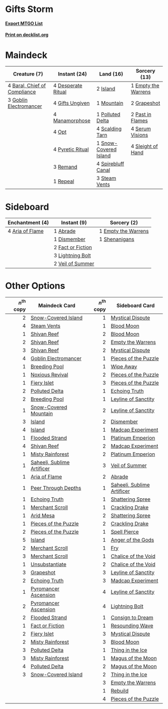 # Gifts Storm

#### [Export MTGO List](../collection/Gifts%20Storm/Gifts%20Storm.txt)
#### [Print on decklist.org](http://decklist.org/?deckmain=4%09Baral,%20Chief%20of%20Compliance%0A4%09Desperate%20Ritual%0A1%09Empty%20the%20Warrens%0A4%09Gifts%20Ungiven%0A3%09Goblin%20Electromancer%0A2%09Grapeshot%0A2%09Island%0A4%09Manamorphose%0A1%09Mountain%0A4%09Opt%0A2%09Past%20in%20Flames%0A1%09Polluted%20Delta%0A4%09Pyretic%20Ritual%0A3%09Remand%0A1%09Repeal%0A4%09Scalding%20Tarn%0A4%09Serum%20Visions%0A4%09Sleight%20of%20Hand%0A1%09Snow-Covered%20Island%0A4%09Spirebluff%20Canal%0A3%09Steam%20Vents&deckside=1%09Abrade%0A4%09Aria%20of%20Flame%0A1%09Dismember%0A1%09Empty%20the%20Warrens%0A2%09Fact%20or%20Fiction%0A3%09Lightning%20Bolt%0A1%09Shenanigans%0A2%09Veil%20of%20Summer)
# Maindeck

|                                             Creature (7)                                              |                                        Instant (24)                                        |                                           Land (16)                                            |                                         Sorcery (13)                                         |
|-------------------------------------------------------------------------------------------------------|--------------------------------------------------------------------------------------------|------------------------------------------------------------------------------------------------|----------------------------------------------------------------------------------------------|
|4 [Baral, Chief of Compliance](http://gatherer.wizards.com/Pages/Card/Details.aspx?multiverseid=423695)|4 [Desperate Ritual](http://gatherer.wizards.com/Pages/Card/Details.aspx?multiverseid=80275)|2 [Island](http://gatherer.wizards.com/Pages/Card/Details.aspx?multiverseid=439857)             |1 [Empty the Warrens](http://gatherer.wizards.com/Pages/Card/Details.aspx?multiverseid=426587)|
|3 [Goblin Electromancer](http://gatherer.wizards.com/Pages/Card/Details.aspx?multiverseid=405244)      |4 [Gifts Ungiven](http://gatherer.wizards.com/Pages/Card/Details.aspx?multiverseid=79090)   |1 [Mountain](http://gatherer.wizards.com/Pages/Card/Details.aspx?multiverseid=439859)           |2 [Grapeshot](http://gatherer.wizards.com/Pages/Card/Details.aspx?multiverseid=426588)        |
|                                                                                                       |4 [Manamorphose](http://gatherer.wizards.com/Pages/Card/Details.aspx?multiverseid=370568)   |1 [Polluted Delta](http://gatherer.wizards.com/Pages/Card/Details.aspx?multiverseid=405104)     |2 [Past in Flames](http://gatherer.wizards.com/Pages/Card/Details.aspx?multiverseid=420748)   |
|                                                                                                       |4 [Opt](http://gatherer.wizards.com/Pages/Card/Details.aspx?multiverseid=442948)            |4 [Scalding Tarn](http://gatherer.wizards.com/Pages/Card/Details.aspx?multiverseid=405107)      |4 [Serum Visions](http://gatherer.wizards.com/Pages/Card/Details.aspx?multiverseid=50145)     |
|                                                                                                       |4 [Pyretic Ritual](http://gatherer.wizards.com/Pages/Card/Details.aspx?multiverseid=205067) |1 [Snow-Covered Island](http://gatherer.wizards.com/Pages/Card/Details.aspx?multiverseid=121130)|4 [Sleight of Hand](http://gatherer.wizards.com/Pages/Card/Details.aspx?multiverseid=25557)   |
|                                                                                                       |3 [Remand](http://gatherer.wizards.com/Pages/Card/Details.aspx?multiverseid=380255)         |4 [Spirebluff Canal](http://gatherer.wizards.com/Pages/Card/Details.aspx?multiverseid=417822)   |                                                                                              |
|                                                                                                       |1 [Repeal](http://gatherer.wizards.com/Pages/Card/Details.aspx?multiverseid=405357)         |3 [Steam Vents](http://gatherer.wizards.com/Pages/Card/Details.aspx?multiverseid=405109)        |                                                                                              |


# Sideboard

|                                     Enchantment (4)                                      |                                        Instant (9)                                         |                                         Sorcery (2)                                          |
|------------------------------------------------------------------------------------------|--------------------------------------------------------------------------------------------|----------------------------------------------------------------------------------------------|
|4 [Aria of Flame](http://gatherer.wizards.com/Pages/Card/Details.aspx?multiverseid=464067)|1 [Abrade](http://gatherer.wizards.com/Pages/Card/Details.aspx?multiverseid=430772)         |1 [Empty the Warrens](http://gatherer.wizards.com/Pages/Card/Details.aspx?multiverseid=426587)|
|                                                                                          |1 [Dismember](http://gatherer.wizards.com/Pages/Card/Details.aspx?multiverseid=382182)      |1 [Shenanigans](http://gatherer.wizards.com/Pages/Card/Details.aspx?multiverseid=464095)      |
|                                                                                          |2 [Fact or Fiction](http://gatherer.wizards.com/Pages/Card/Details.aspx?multiverseid=405223)|                                                                                              |
|                                                                                          |3 [Lightning Bolt](http://gatherer.wizards.com/Pages/Card/Details.aspx?multiverseid=806)    |                                                                                              |
|                                                                                          |2 [Veil of Summer](http://gatherer.wizards.com/Pages/Card/Details.aspx?multiverseid=466952) |                                                                                              |


# Other Options

|*n*<sup>th</sup> copy|                                            Maindeck Card                                            |*n*<sup>th</sup> copy|                                           Sideboard Card                                            |
|--------------------:|-----------------------------------------------------------------------------------------------------|--------------------:|-----------------------------------------------------------------------------------------------------|
|                    2|[Snow-Covered Island](http://gatherer.wizards.com/Pages/Card/Details.aspx?multiverseid=121130)       |                    1|[Mystical Dispute](http://gatherer.wizards.com/Pages/Card/Details.aspx?multiverseid=473020)          |
|                    4|[Steam Vents](http://gatherer.wizards.com/Pages/Card/Details.aspx?multiverseid=405109)               |                    1|[Blood Moon](http://gatherer.wizards.com/Pages/Card/Details.aspx?multiverseid=45386)                 |
|                    1|[Shivan Reef](http://gatherer.wizards.com/Pages/Card/Details.aspx?multiverseid=129731)               |                    2|[Blood Moon](http://gatherer.wizards.com/Pages/Card/Details.aspx?multiverseid=45386)                 |
|                    2|[Shivan Reef](http://gatherer.wizards.com/Pages/Card/Details.aspx?multiverseid=129731)               |                    2|[Empty the Warrens](http://gatherer.wizards.com/Pages/Card/Details.aspx?multiverseid=426587)         |
|                    3|[Shivan Reef](http://gatherer.wizards.com/Pages/Card/Details.aspx?multiverseid=129731)               |                    2|[Mystical Dispute](http://gatherer.wizards.com/Pages/Card/Details.aspx?multiverseid=473020)          |
|                    4|[Goblin Electromancer](http://gatherer.wizards.com/Pages/Card/Details.aspx?multiverseid=405244)      |                    1|[Pieces of the Puzzle](http://gatherer.wizards.com/Pages/Card/Details.aspx?multiverseid=409821)      |
|                    1|[Breeding Pool](http://gatherer.wizards.com/Pages/Card/Details.aspx?multiverseid=97088)              |                    1|[Wipe Away](http://gatherer.wizards.com/Pages/Card/Details.aspx?multiverseid=118911)                 |
|                    1|[Noxious Revival](http://gatherer.wizards.com/Pages/Card/Details.aspx?multiverseid=230067)           |                    2|[Pieces of the Puzzle](http://gatherer.wizards.com/Pages/Card/Details.aspx?multiverseid=409821)      |
|                    1|[Fiery Islet](http://gatherer.wizards.com/Pages/Card/Details.aspx?multiverseid=464187)               |                    3|[Pieces of the Puzzle](http://gatherer.wizards.com/Pages/Card/Details.aspx?multiverseid=409821)      |
|                    2|[Polluted Delta](http://gatherer.wizards.com/Pages/Card/Details.aspx?multiverseid=405104)            |                    1|[Echoing Truth](http://gatherer.wizards.com/Pages/Card/Details.aspx?multiverseid=405212)             |
|                    2|[Breeding Pool](http://gatherer.wizards.com/Pages/Card/Details.aspx?multiverseid=97088)              |                    1|[Leyline of Sanctity](http://gatherer.wizards.com/Pages/Card/Details.aspx?multiverseid=204993)       |
|                    1|[Snow-Covered Mountain](http://gatherer.wizards.com/Pages/Card/Details.aspx?multiverseid=121233)     |                    2|[Leyline of Sanctity](http://gatherer.wizards.com/Pages/Card/Details.aspx?multiverseid=204993)       |
|                    3|[Island](http://gatherer.wizards.com/Pages/Card/Details.aspx?multiverseid=439857)                    |                    2|[Dismember](http://gatherer.wizards.com/Pages/Card/Details.aspx?multiverseid=382182)                 |
|                    4|[Island](http://gatherer.wizards.com/Pages/Card/Details.aspx?multiverseid=439857)                    |                    1|[Madcap Experiment](http://gatherer.wizards.com/Pages/Card/Details.aspx?multiverseid=417695)         |
|                    1|[Flooded Strand](http://gatherer.wizards.com/Pages/Card/Details.aspx?multiverseid=405098)            |                    1|[Platinum Emperion](http://gatherer.wizards.com/Pages/Card/Details.aspx?multiverseid=457134)         |
|                    4|[Shivan Reef](http://gatherer.wizards.com/Pages/Card/Details.aspx?multiverseid=129731)               |                    2|[Madcap Experiment](http://gatherer.wizards.com/Pages/Card/Details.aspx?multiverseid=417695)         |
|                    1|[Misty Rainforest](http://gatherer.wizards.com/Pages/Card/Details.aspx?multiverseid=405102)          |                    2|[Platinum Emperion](http://gatherer.wizards.com/Pages/Card/Details.aspx?multiverseid=457134)         |
|                    1|[Saheeli, Sublime Artificer](http://gatherer.wizards.com/Pages/Card/Details.aspx?multiverseid=461161)|                    3|[Veil of Summer](http://gatherer.wizards.com/Pages/Card/Details.aspx?multiverseid=466952)            |
|                    1|[Aria of Flame](http://gatherer.wizards.com/Pages/Card/Details.aspx?multiverseid=464067)             |                    2|[Abrade](http://gatherer.wizards.com/Pages/Card/Details.aspx?multiverseid=430772)                    |
|                    1|[Peer Through Depths](http://gatherer.wizards.com/Pages/Card/Details.aspx?multiverseid=78690)        |                    1|[Saheeli, Sublime Artificer](http://gatherer.wizards.com/Pages/Card/Details.aspx?multiverseid=461161)|
|                    1|[Echoing Truth](http://gatherer.wizards.com/Pages/Card/Details.aspx?multiverseid=405212)             |                    1|[Shattering Spree](http://gatherer.wizards.com/Pages/Card/Details.aspx?multiverseid=456224)          |
|                    1|[Merchant Scroll](http://gatherer.wizards.com/Pages/Card/Details.aspx?multiverseid=45275)            |                    1|[Crackling Drake](http://gatherer.wizards.com/Pages/Card/Details.aspx?multiverseid=452913)           |
|                    1|[Arid Mesa](http://gatherer.wizards.com/Pages/Card/Details.aspx?multiverseid=405092)                 |                    2|[Shattering Spree](http://gatherer.wizards.com/Pages/Card/Details.aspx?multiverseid=456224)          |
|                    1|[Pieces of the Puzzle](http://gatherer.wizards.com/Pages/Card/Details.aspx?multiverseid=409821)      |                    2|[Crackling Drake](http://gatherer.wizards.com/Pages/Card/Details.aspx?multiverseid=452913)           |
|                    2|[Pieces of the Puzzle](http://gatherer.wizards.com/Pages/Card/Details.aspx?multiverseid=409821)      |                    1|[Spell Pierce](http://gatherer.wizards.com/Pages/Card/Details.aspx?multiverseid=425876)              |
|                    5|[Island](http://gatherer.wizards.com/Pages/Card/Details.aspx?multiverseid=439857)                    |                    1|[Anger of the Gods](http://gatherer.wizards.com/Pages/Card/Details.aspx?multiverseid=438682)         |
|                    2|[Merchant Scroll](http://gatherer.wizards.com/Pages/Card/Details.aspx?multiverseid=45275)            |                    1|[Fry](http://gatherer.wizards.com/Pages/Card/Details.aspx?multiverseid=466894)                       |
|                    3|[Merchant Scroll](http://gatherer.wizards.com/Pages/Card/Details.aspx?multiverseid=45275)            |                    1|[Chalice of the Void](http://gatherer.wizards.com/Pages/Card/Details.aspx?multiverseid=442211)       |
|                    1|[Unsubstantiate](http://gatherer.wizards.com/Pages/Card/Details.aspx?multiverseid=414374)            |                    2|[Chalice of the Void](http://gatherer.wizards.com/Pages/Card/Details.aspx?multiverseid=442211)       |
|                    3|[Grapeshot](http://gatherer.wizards.com/Pages/Card/Details.aspx?multiverseid=426588)                 |                    3|[Leyline of Sanctity](http://gatherer.wizards.com/Pages/Card/Details.aspx?multiverseid=204993)       |
|                    2|[Echoing Truth](http://gatherer.wizards.com/Pages/Card/Details.aspx?multiverseid=405212)             |                    3|[Madcap Experiment](http://gatherer.wizards.com/Pages/Card/Details.aspx?multiverseid=417695)         |
|                    1|[Pyromancer Ascension](http://gatherer.wizards.com/Pages/Card/Details.aspx?multiverseid=425933)      |                    4|[Leyline of Sanctity](http://gatherer.wizards.com/Pages/Card/Details.aspx?multiverseid=204993)       |
|                    2|[Pyromancer Ascension](http://gatherer.wizards.com/Pages/Card/Details.aspx?multiverseid=425933)      |                    4|[Lightning Bolt](http://gatherer.wizards.com/Pages/Card/Details.aspx?multiverseid=806)               |
|                    2|[Flooded Strand](http://gatherer.wizards.com/Pages/Card/Details.aspx?multiverseid=405098)            |                    1|[Consign to Dream](http://gatherer.wizards.com/Pages/Card/Details.aspx?multiverseid=142032)          |
|                    1|[Fact or Fiction](http://gatherer.wizards.com/Pages/Card/Details.aspx?multiverseid=405223)           |                    1|[Resounding Wave](http://gatherer.wizards.com/Pages/Card/Details.aspx?multiverseid=175098)           |
|                    2|[Fiery Islet](http://gatherer.wizards.com/Pages/Card/Details.aspx?multiverseid=464187)               |                    3|[Mystical Dispute](http://gatherer.wizards.com/Pages/Card/Details.aspx?multiverseid=473020)          |
|                    2|[Misty Rainforest](http://gatherer.wizards.com/Pages/Card/Details.aspx?multiverseid=405102)          |                    3|[Blood Moon](http://gatherer.wizards.com/Pages/Card/Details.aspx?multiverseid=45386)                 |
|                    3|[Polluted Delta](http://gatherer.wizards.com/Pages/Card/Details.aspx?multiverseid=405104)            |                    1|[Thing in the Ice](http://gatherer.wizards.com/Pages/Card/Details.aspx?multiverseid=409836)          |
|                    3|[Misty Rainforest](http://gatherer.wizards.com/Pages/Card/Details.aspx?multiverseid=405102)          |                    1|[Magus of the Moon](http://gatherer.wizards.com/Pages/Card/Details.aspx?multiverseid=136152)         |
|                    4|[Polluted Delta](http://gatherer.wizards.com/Pages/Card/Details.aspx?multiverseid=405104)            |                    2|[Magus of the Moon](http://gatherer.wizards.com/Pages/Card/Details.aspx?multiverseid=136152)         |
|                    3|[Snow-Covered Island](http://gatherer.wizards.com/Pages/Card/Details.aspx?multiverseid=121130)       |                    2|[Thing in the Ice](http://gatherer.wizards.com/Pages/Card/Details.aspx?multiverseid=409836)          |
|                     |                                                                                                     |                    3|[Empty the Warrens](http://gatherer.wizards.com/Pages/Card/Details.aspx?multiverseid=426587)         |
|                     |                                                                                                     |                    1|[Rebuild](http://gatherer.wizards.com/Pages/Card/Details.aspx?multiverseid=464015)                   |
|                     |                                                                                                     |                    4|[Pieces of the Puzzle](http://gatherer.wizards.com/Pages/Card/Details.aspx?multiverseid=409821)      |


